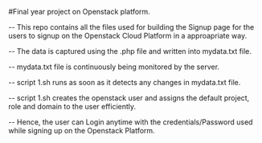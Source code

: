 #Final year project on Openstack platform.

-- This repo contains all the files used for building the Signup page for the users to signup on the Openstack Cloud Platform in a approapriate way.

-- The data is captured using the .php file and written into mydata.txt file.

-- mydata.txt file is continuously being monitored by the server.

-- script 1.sh runs as soon as it detects any changes in mydata.txt file.

-- script 1.sh creates the openstack user and assigns the default project, role and domain to the user efficiently.

-- Hence, the user can Login anytime with the credentials/Password used while signing up on the Openstack Platform.
